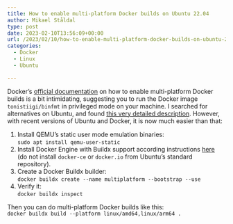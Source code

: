 ```yaml
---
title: How to enable multi-platform Docker builds on Ubuntu 22.04
author: Mikael Ståldal
type: post
date: 2023-02-10T13:56:09+00:00
url: /2023/02/10/how-to-enable-multi-platform-docker-builds-on-ubuntu-22-04/
categories:
  - Docker
  - Linux
  - Ubuntu

---
```

Docker&#8217;s [official documentation][1] on how to enable multi-platform Docker builds is a bit intimidating, suggesting you to run the Docker image `tonistiigi/binfmt` in privileged mode on your machine. I searched for alternatives on Ubuntu, and found [this very detailed description][2]. However, with recent versions of Ubuntu and Docker, it is now much easier than that:

  1. Install QEMU&#8217;s static user mode emulation binaries:  
    `sudo apt install qemu-user-static`
  2. Install Docker Engine with Buildx support according instructions [here][3] (do not install `docker-ce` or `docker.io` from Ubuntu&#8217;s standard repository).
  3. Create a Docker Buildx builder:  
    `docker buildx create --name multiplatform --bootstrap --use`
  4. Verify it:  
    `docker buildx inspect`

Then you can do multi-platform Docker builds like this:  
`docker buildx build --platform linux/amd64,linux/arm64 .`

 [1]: https://docs.docker.com/build/building/multi-platform/
 [2]: https://medium.com/@artur.klauser/building-multi-architecture-docker-images-with-buildx-27d80f7e2408
 [3]: https://docs.docker.com/engine/install/ubuntu/